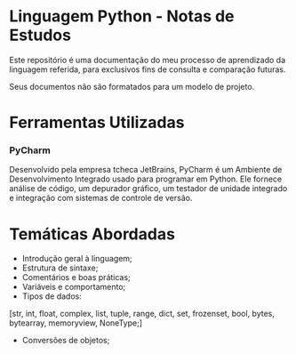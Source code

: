 # Linguagem Python - Notas de Estudos

Este repositório é uma documentação do meu processo de aprendizado da linguagem referida, para exclusivos fins de consulta e comparação futuras.

Seus documentos não são formatados para um modelo de projeto.

# Ferramentas Utilizadas

### PyCharm

Desenvolvido pela empresa tcheca JetBrains, PyCharm é um Ambiente de Desenvolvimento Integrado usado para programar em Python. Ele fornece análise de código, um depurador gráfico, um testador de unidade integrado e integração com sistemas de controle de versão. 

# Temáticas Abordadas

- Introdução geral à linguagem;
- Estrutura de sintaxe;
- Comentários e boas práticas;
- Variáveis e comportamento;
- Tipos de dados:

[str, int, float, complex, list, tuple, range, dict, set, frozenset, bool, bytes, bytearray, memoryview, NoneType;]

- Conversões de objetos;
